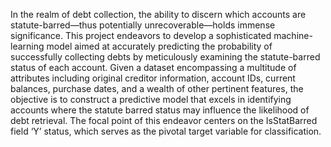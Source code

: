 In the realm of debt collection, the ability to discern which accounts are statute-barred—thus potentially unrecoverable—holds immense significance. This project endeavors to develop a sophisticated machine-learning model aimed at accurately predicting the probability of successfully collecting debts by meticulously examining the statute-barred status of each account.
Given a dataset encompassing a multitude of attributes including original creditor information, account IDs, current balances, purchase dates, and a wealth of other pertinent features, the objective is to construct a predictive model that excels in identifying accounts where the statute barred status may influence the likelihood of debt retrieval.
The focal point of this endeavor centers on the IsStatBarred field ‘Y’ status, which serves as the pivotal target variable for classification. 


